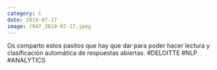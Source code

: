 ```yaml
--- 
category: C 
date: 2019-07-17 
image: /947_2019-07-17.jpeg 
--- 
```


Os comparto estos pasitos que hay que dar para poder hacer lectura y clasificación automática de respuestas abiertas. #DELOITTE #NLP #ANALYTICS